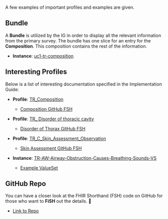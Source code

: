 A few examples of important profiles and examples are given. 

## Bundle 

A **Bundle** is utilized by the IG in order to display all the relevant information from the primary survey. The bundle has one slice for an entry for the **Composition**. This composition contains the rest of the information.


- **Instance**: [uc1-tr-composition](Composition-uc1-tr-composition.json.html)



## Interesting Profiles 

Below is a list of interesting documentation specified in the Implementation Guide:

- **Profile**: [TR_Composition](StructureDefinition-tr-composition.html)
    - [Composition GitHub FSH](https://github.com/medinterop-renner/TraumaIG/blob/main/input/fsh/Profiles/TR-Composition.fsh)

- **Profile**: [TR_ Disorder of thoracic cavity](StructureDefinition-tr-br-breathing-disorder-of-thorax-observation.html)
    - [Disorder of Thorax GitHub FSH](https://github.com/medinterop-renner/TraumaIG/blob/main/input/fsh/Profiles/Observations/TR-Br-Breathing-Disorder-Of-Thorax-Observation.fsh)

- **Profile**: [TR_C_Skin_Assessment_Observation](StructureDefinition-tr-circulation-skin-assessment-observation.html)
    - [Skin Assessment GitHub FSH](https://github.com/medinterop-renner/TraumaIG/blob/main/input/fsh/Profiles/Observations/TR-Circulation-Skin-Assessment-Observation.fsh)

- **Instance**: [TR-AW-Airway-Obstruction-Causes-Breathing-Sounds-VS](ValueSet-TR-AW-Airway-Obstruction-Causes-Breathing-Sounds-VS.html)
    - [Example ValueSet](https://github.com/medinterop-renner/TraumaIG/blob/main/input/fsh/valuesets/TR-AW-Airway-Obstruction-Causes-Breathing-Sounds-VS.fsh)

## GitHub Repo 
You can have a closer look at the FHIR Shorthand (FSH) code on GitHub for those who want to **FiSH** out the details. 🎣 

- [Link to Repo](https://github.com/medinterop-renner/TraumaIG)

